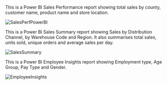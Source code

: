 This is a Power BI Sales Performance report showing total sales by county, customer name, product name and store location.

![SalesPerfPowerBI](https://user-images.githubusercontent.com/78261965/229500428-feba053e-6156-4aea-9c60-cda81f0484f3.png)

This is a Power BI Sales Summary report showing Sales by Distribution Channel, by Warehouse Code and Region. It also summarises total sales, units sold, unique orders and average sales per day.

![SalesSummary](https://user-images.githubusercontent.com/78261965/229504485-867bb53e-0678-4c99-a696-74647ebd6066.png)

This is a Power BI Employee Insights report showing Employment type, Age Group, Pay Type and Gender.

![EmployeeInsights](https://user-images.githubusercontent.com/78261965/229504495-6588b93a-0db7-4efd-b6ed-674ec443466b.png)
